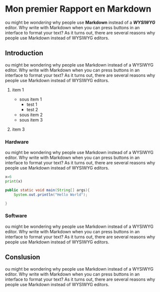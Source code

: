 

# Mon premier Rapport en Markdown

ou might be *wondering* why people use **Markdown** instead of a ***WYSIWYG*** editor. Why write with Markdown when you can press buttons in an interface to format your text? As it turns out, there are several reasons why people use Markdown instead of WYSIWYG editors.

## Introduction

ou might be wondering why people use Markdown instead of a WYSIWYG editor. Why write with Markdown when you can press buttons in an interface to format your text? As it turns out, there are several reasons why people use Markdown instead of WYSIWYG editors.

1. item 1
    - sous item 1
        - test 1
        - test 2
    - sous item 2
    - sous item 3

3. item 3

### Hardware

ou might be wondering why people use Markdown instead of a WYSIWYG editor. Why write with Markdown when you can press buttons in an interface to format your text? As it turns out, there are several reasons why people use Markdown instead of WYSIWYG editors.


```python
x=6
print(x)
```


```java
public static void main(String[] args){
    System.out.println("Hello World");

}
```

### Software

ou might be wondering why people use Markdown instead of a WYSIWYG editor. Why write with Markdown when you can press buttons in an interface to format your text? As it turns out, there are several reasons why people use Markdown instead of WYSIWYG editors.

## Conslusion

ou might be wondering why people use Markdown instead of a WYSIWYG editor. Why write with Markdown when you can press buttons in an interface to format your text? As it turns out, there are several reasons why people use Markdown instead of WYSIWYG editors.
